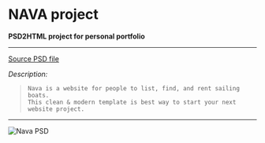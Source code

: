 # NAVA project
**PSD2HTML  project for personal portfolio**


----------


[Source PSD file](https://symu.co/freebies/templates-4/nava-psd-template/)



*Description:*

>     Nava is a website for people to list, find, and rent sailing boats. 
>     This clean & modern template is best way to start your next website project.
 



----------
![Nava PSD](https://symu.co/image/jpgtmgncrrf/1440/10000/fit/original/95/jpg/)